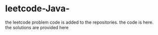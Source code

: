 # leetcode-Java-
the leetcode problem code is added to the repositories.
the code is here.
the solutions are provided here





















































